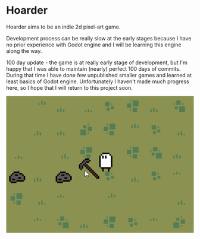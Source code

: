 # Hoarder
Hoarder aims to be an indie 2d pixel-art game.



Development process can be really slow at the early stages because I have no prior experience with Godot engine and I will be learning this engine along the way.



100 day update - the game is at really early stage of development, but I'm happy that I was able to maintain (nearly) perfect 100 days of commits. During that time I have done few unpublished smaller games and learned at least basics of Godot engine. Unfortunately I haven't made much progress here, so I hope that I will return to this project soon.

![hoarder_screen](hoarder_screen.png)
